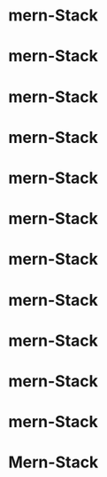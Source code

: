 ﻿# mern-Stack
# mern-Stack
# mern-Stack
# mern-Stack
# mern-Stack
# mern-Stack
# mern-Stack
# mern-Stack
# mern-Stack
# mern-Stack
# mern-Stack
# Mern-Stack
